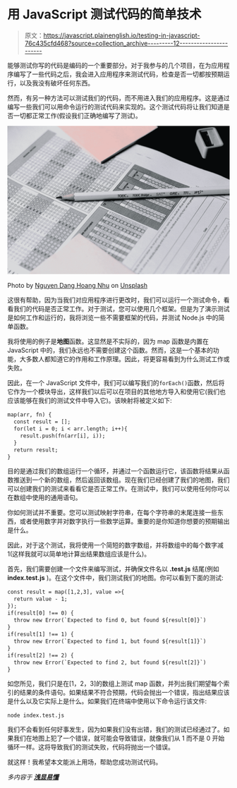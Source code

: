 # 用 JavaScript 测试代码的简单技术

> 原文：<https://javascript.plainenglish.io/testing-in-javascript-76c435cfd468?source=collection_archive---------12----------------------->

能够测试你写的代码是编码的一个重要部分。对于我参与的几个项目，在为应用程序编写了一些代码之后，我会进入应用程序来测试代码，检查是否一切都按预期运行，以及我没有破坏任何东西。

然而，有另一种方法可以测试我们的代码，而不用进入我们的应用程序。这是通过编写一些我们可以用命令运行的测试代码来实现的。这个测试代码将让我们知道是否一切都正常工作(假设我们正确地编写了测试)。

![](img/92b2afddf477bc10f7a6e1627e40950e.png)

Photo by [Nguyen Dang Hoang Nhu](https://unsplash.com/@nguyendhn?utm_source=medium&utm_medium=referral) on [Unsplash](https://unsplash.com?utm_source=medium&utm_medium=referral)

这很有帮助，因为当我们对应用程序进行更改时，我们可以运行一个测试命令，看看我们的代码是否正常工作。对于测试，您可以使用几个框架。但是为了演示测试是如何工作和运行的，我将浏览一些不需要框架的代码，并测试 Node.js 中的简单函数。

我将使用的例子是**地图**函数。这显然是不实际的，因为 map 函数是内置在 JavaScript 中的，我们永远也不需要创建这个函数。然而，这是一个基本的功能，大多数人都知道它的作用和工作原理。因此，将更容易看到为什么测试工作或失败。

因此，在一个 JavaScript 文件中，我们可以编写我们的`forEach()`函数，然后将它作为一个模块导出，这样我们以后可以在项目的其他地方导入和使用它(我们也应该能够在我们的测试文件中导入它)。该映射将被定义如下:

```
map(arr, fn) {
  const result = [];
  for(let i = 0; i < arr.length; i++){
    result.push(fn(arr[i], i));
  }
  return result;
}
```

目的是通过我们的数组运行一个循环，并通过一个函数运行它，该函数将结果从函数推送到一个新的数组，然后返回该数组。现在我们已经创建了我们的地图，我们可以创建我们的测试来看看它是否正常工作。在测试中，我们可以使用任何你可以在数组中使用的通用语句。

你如何测试并不重要。您可以测试映射字符串，在每个字符串的末尾连接一些东西，或者使用数字并对数字执行一些数学运算。重要的是你知道你想要的预期输出是什么。

因此，对于这个测试，我将使用一个简短的数字数组，并将数组中的每个数字减 1(这样我就可以简单地计算出结果数组应该是什么)。

首先，我们需要创建一个文件来编写测试，并确保文件名以 **.test.js** 结尾(例如 **index.test.js** )。在这个文件中，我们测试我们的地图。你可以看到下面的测试:

```
const result = map([1,2,3], value =>{
  return value - 1;
});
if(result[0] !== 0) {
  throw new Error(`Expected to find 0, but found ${result[0]}`)
}
if(result[1] !== 1) {
  throw new Error(`Expected to find 1, but found ${result[1]}`)
}
if(result[2] !== 2) {
  throw new Error(`Expected to find 2, but found ${result[2]}`)
}
```

如您所见，我们只是在[1，2，3]的数组上测试 map 函数，并列出我们期望每个索引的结果的条件语句。如果结果不符合预期，代码会抛出一个错误，指出结果应该是什么以及它实际上是什么。如果我们在终端中使用以下命令运行该文件:

```
node index.test.js
```

我们不会看到任何好事发生，因为如果我们没有出错，我们的测试已经通过了。如果我们在地图上犯了一个错误，就可能会导致错误，就像我们从 1 而不是 0 开始循环一样。这将导致我们的测试失败，代码将抛出一个错误。

就这样！我希望本文能派上用场，帮助您成功测试代码。

*多内容于* [***浅显易懂***](https://plainenglish.io/)